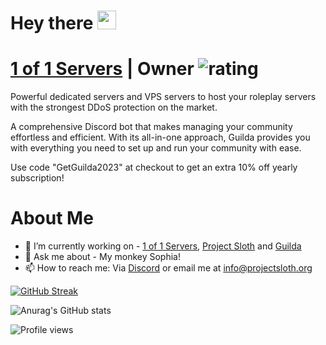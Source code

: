 <h1>
  Hey there
  <img src="https://media.giphy.com/media/hvRJCLFzcasrR4ia7z/giphy.gif" width="30px"/>
</h1>

# [1 of 1 Servers](discord.gg/quasarstore) | Owner ![rating](https://img.shields.io/badge/rating-★★★★★-brightgreen)
Powerful dedicated servers and VPS servers to host your roleplay servers with the strongest DDoS protection on the market.

A comprehensive Discord bot that makes managing your community effortless and efficient. With its all-in-one approach, Guilda provides you with everything you need to set up and run your community with ease.

Use code "GetGuilda2023" at checkout to get an extra 10% off yearly subscription!

# About Me
- 🔭 I’m currently working on - [1 of 1 Servers](https://discord.gg/1of1servers), [Project Sloth](https://github.com/Project-Sloth) and [Guilda](https://guildabot.com/)
- 💬 Ask me about - My monkey Sophia!
- 📫 How to reach me: Via [Discord](https://discord.gg/projectsloth) or email me at info@projectsloth.org

[![GitHub Streak](https://github-readme-streak-stats.herokuapp.com?user=MonkeyWhisper&theme=tokyonight&date_format=M%20j%5B%2C%20Y%5D)](https://git.io/streak-stats)

![Anurag's GitHub stats](https://github-readme-stats.vercel.app/api?username=MonkeyWhisper&show_icons=true&theme=tokyonight)

![Profile views](https://gpvc.arturio.dev/monkeywhisper)
